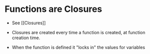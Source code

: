 
# Functions are Closures

- See [[Closures]]

- Closures are created every time a function is created, at function creation time.
- When the function is defined it "locks in" the values for variables